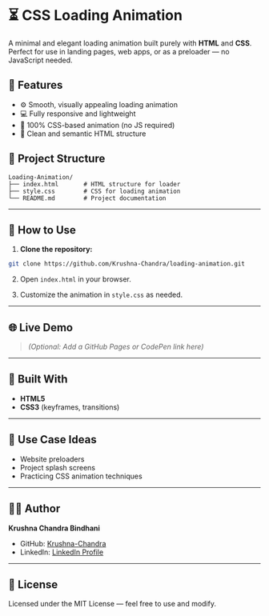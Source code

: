 # ⏳ CSS Loading Animation

A minimal and elegant loading animation built purely with **HTML** and **CSS**. Perfect for use in landing pages, web apps, or as a preloader — no JavaScript needed.



## 🎯 Features

- ⚙️ Smooth, visually appealing loading animation
- 💻 Fully responsive and lightweight
- 🎨 100% CSS-based animation (no JS required)
- 🧼 Clean and semantic HTML structure



## 📁 Project Structure

```
Loading-Animation/
├── index.html       # HTML structure for loader
├── style.css        # CSS for loading animation
└── README.md        # Project documentation

```

---

## 🚀 How to Use

1. **Clone the repository:**

```bash
git clone https://github.com/Krushna-Chandra/loading-animation.git
```

2. Open `index.html` in your browser.

3. Customize the animation in `style.css` as needed.

---

## 🌐 Live Demo

> *(Optional: Add a GitHub Pages or CodePen link here)*

---

## 🧰 Built With

* **HTML5**
* **CSS3** (keyframes, transitions)

---

## 📌 Use Case Ideas

* Website preloaders
* Project splash screens
* Practicing CSS animation techniques

---

## 👨‍💻 Author

**Krushna Chandra Bindhani**

* GitHub: [Krushna-Chandra](https://github.com/Krushna-Chandra)
* LinkedIn: [LinkedIn Profile](https://www.linkedin.com/in/krushna-chandra-bindhani-1b1342275)

---

## 📄 License

Licensed under the MIT License — feel free to use and modify.
